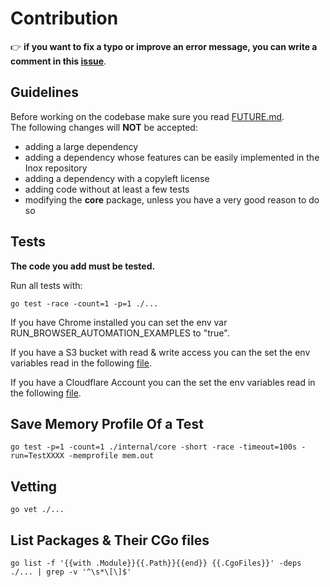 # Contribution

👉 **if you want to fix a typo or improve an error message, you can write a comment in this [issue](https://github.com/inoxlang/inox/issues/4)**.

## Guidelines 

Before working on the codebase make sure you read [FUTURE.md](./FUTURE.md).\
The following changes will **NOT** be accepted:
- adding a large dependency
- adding a dependency whose features can be easily implemented in the Inox repository
- adding a dependency with a copyleft license
- adding code without at least a few tests
- modifying the **core** package, unless you have a very good reason to do so

## Tests

**The code you add must be tested.** 

Run all tests with:
```
go test -race -count=1 -p=1 ./...
```

If you have Chrome installed you can set the env var RUN_BROWSER_AUTOMATION_EXAMPLES to "true". 

If you have a S3 bucket with read & write access you can the set the env variables read in the following [file](internal/globals/s3_ns/fs_test.go).

If you have a Cloudflare Account you can the set the env variables read in the following [file](internal/project/secrets_test.go).


## Save Memory Profile Of a Test

```
go test -p=1 -count=1 ./internal/core -short -race -timeout=100s -run=TestXXXX -memprofile mem.out
```

## Vetting

```
go vet ./...
```

## List Packages & Their CGo files
```
go list -f '{{with .Module}}{{.Path}}{{end}} {{.CgoFiles}}' -deps ./... | grep -v '^\s*\[\]$'
```
